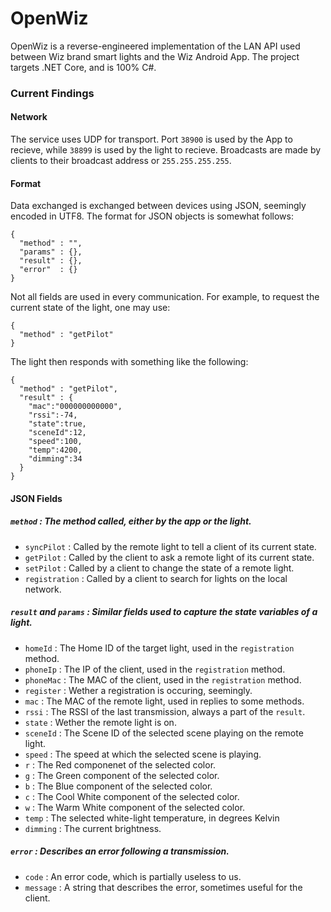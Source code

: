 # OpenWiz
OpenWiz is a reverse-engineered implementation of the LAN API used between Wiz brand smart lights and the Wiz Android App. The project targets .NET Core, and is 100% C#.
### Current Findings
#### Network
The service uses UDP for transport. Port `38900` is used by the App to recieve, while `38899` is used by the light to recieve.
Broadcasts are made by clients to their broadcast address or `255.255.255.255`.
#### Format
Data exchanged is exchanged between devices using JSON, seemingly encoded in UTF8.
The format for JSON objects is somewhat follows:
```
{
  "method" : "",
  "params" : {},
  "result" : {},
  "error"  : {}
}
```
Not all fields are used in every communication. For example, to request the current state of the light, one may use:
```
{
  "method" : "getPilot"
}
```
The light then responds with something like the following:
```
{
  "method" : "getPilot",
  "result" : {
    "mac":"000000000000",
    "rssi":-74,
    "state":true,
    "sceneId":12,
    "speed":100,
    "temp":4200,
    "dimming":34
  }
}
```
#### JSON Fields
##### `method` : The method called, either by the app or the light.
* `syncPilot` : Called by the remote light to tell a client of its current state.
* `getPilot` : Called by the client to ask a remote light of its current state.
* `setPilot` : Called by a client to change the state of a remote light.
* `registration` : Called by a client to search for lights on the local network.
##### `result` and `params` : Similar fields used to capture the state variables of a light.
* `homeId` : The Home ID of the target light, used in the `registration` method.
* `phoneIp` : The IP of the client, used in the `registration` method.
* `phoneMac` : The MAC of the client, used in the `registration` method.
* `register` : Wether a registration is occuring, seemingly.
* `mac` : The MAC of the remote light, used in replies to some methods.
* `rssi` : The RSSI of the last transmission, always a part of the `result`.
* `state` : Wether the remote light is on.
* `sceneId` : The Scene ID of the selected scene playing on the remote light.
* `speed` : The speed at which the selected scene is playing.
* `r` : The Red componenet of the selected color.
* `g` : The Green component of the selected color.
* `b` : The Blue component of the selected color.
* `c` : The Cool White component of the selected color.
* `w` : The Warm White component of the selected color.
* `temp` : The selected white-light temperature, in degrees Kelvin
* `dimming` : The current brightness.
##### `error` : Describes an error following a transmission.
* `code` : An error code, which is partially useless to us.
* `message` : A string that describes the error, sometimes useful for the client.
